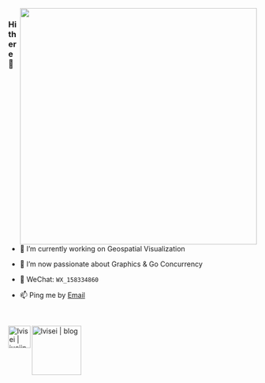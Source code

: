 <img align="right" width="480px" src="https://user-images.githubusercontent.com/26923747/94355127-00a72780-00b4-11eb-8aa0-a239d59305f4.gif" />




### Hi there 👋


- 🔭  I’m currently working on Geospatial Visualization


- 🌱  I’m now passionate about Graphics & Go Concurrency


- 💬  WeChat: `WX_158334860`


- 📫  Ping me by [Email](mailto:liuvigongzuoshi@foxmail.com)
<!-- - 👯  I’m looking to collaborate on [vue-iview-admin-template](https://github.com/lvisei/vue-iview-admin-template) & [gin-admin-template](https://github.com/lvisei/gin-admin-template) -->

<!--
- 🤔 I’m looking for help with ...
- 💬 Ask me about ...
- 😄 Pronouns: ...
- ⚡ Fun fact: ...
-->

<br>

<br>


<a href="https://juejin.im/user/1926000101565774">
  <img align="left" alt="lvisei | juejin" width="45px" src="https://s3.pstatp.com/toutiao/xitu_juejin_web/img/logo.a7995ad.svg" />
</a>

<a href="https://github.com/lvisei/blog">
  <img align="left" alt="lvisei | blog" width="100px" src="https://user-images.githubusercontent.com/26923747/96274340-f74e1280-1002-11eb-9e42-13bdc4ae1d16.png" />
  <!--
  <img align="left" alt="lvisei | blog" width="40px" src="https://user-images.githubusercontent.com/26923747/90339043-b9436b00-e020-11ea-9135-       2992831cc4ae.png" />
  -->
</a>


<!-- [![Top Langs](https://github-readme-stats.vercel.app/api/top-langs/?username=lvisei&layout=compact&count_private=true&theme=tokyonight)](https://github.com/lvisei) -->
<!-- [![liuvigongzuoshi's github stats](https://github-readme-stats.vercel.app/api?username=lvisei&hide=contribs&count_private=true&show_icons=true&theme=tokyonight)](https://github.com/lvisei/blog) -->


